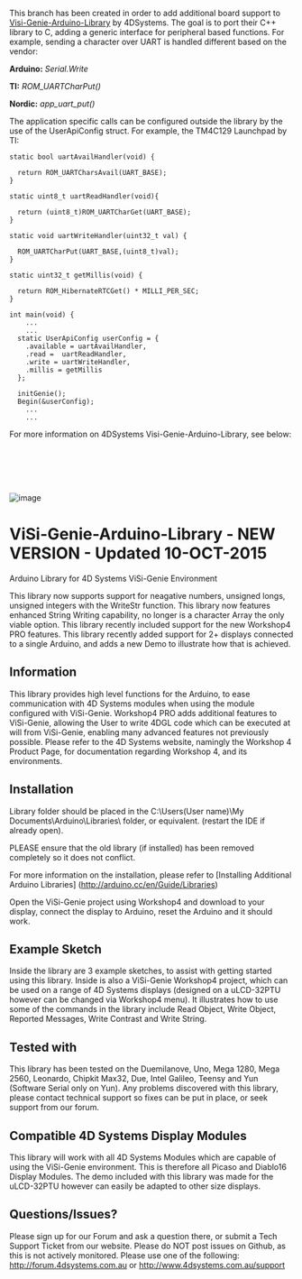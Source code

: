This branch has been created in order to add additional board support to [Visi-Genie-Arduino-Library](https://github.com/4dsystems/ViSi-Genie-Arduino-Library) by 
4DSystems. The goal is to port their C++ library to C, adding a generic interface for peripheral based functions. For 
example, sending a character over UART is handled different based on the vendor:


**Arduino:**   _Serial.Write_

**TI:**        _ROM_UARTCharPut()_
 
**Nordic:**    _app_uart_put()_

The application specific calls can be configured outside the library by the use of the UserApiConfig struct. For 
example, the TM4C129 Launchpad by TI:

````
static bool uartAvailHandler(void) {
  
  return ROM_UARTCharsAvail(UART_BASE);
}

static uint8_t uartReadHandler(void){
  
  return (uint8_t)ROM_UARTCharGet(UART_BASE);
}

static void uartWriteHandler(uint32_t val) {
  
  ROM_UARTCharPut(UART_BASE,(uint8_t)val);
}

static uint32_t getMillis(void) {
  
  return ROM_HibernateRTCGet() * MILLI_PER_SEC;
}

int main(void) {
    ...
    ...
  static UserApiConfig userConfig = {
    .available = uartAvailHandler,
    .read =  uartReadHandler,
    .write = uartWriteHandler,
    .millis = getMillis
  };
  
  initGenie();
  Begin(&userConfig);
    ...
    ...
````


For more information on 4DSystems Visi-Genie-Arduino-Library, see below:

<br> <br> <br> <br>

![image](http://www.4dsystems.com.au/imagenes/header.png)

ViSi-Genie-Arduino-Library - NEW VERSION - Updated 10-OCT-2015
==============================================================

Arduino Library for 4D Systems ViSi-Genie Environment

This library now supports support for neagative numbers, unsigned longs, unsigned integers with the WriteStr function.
This library now features enhanced String Writing capability, no longer is a character Array the only viable option. 
This library recently included support for the new Workshop4 PRO features.
This library recently added support for 2+ displays connected to a single Arduino, and adds a new Demo to illustrate how that is achieved.

## Information

This library provides high level functions for the Arduino, to ease communication with 4D Systems modules when using the module configured with ViSi-Genie.
Workshop4 PRO adds additional features to ViSi-Genie, allowing the User to write 4DGL code which can be executed at will from ViSi-Genie, enabling many advanced features not previously possible.
Please refer to the 4D Systems website, namingly the Workshop 4 Product Page, for documentation regarding Workshop 4, and its environments.

## Installation

Library folder should be placed in the C:\Users\(User name)\My Documents\Arduino\Libraries\ folder, or equivalent. (restart the IDE if already open).

PLEASE ensure that the old library (if installed) has been removed completely so it does not conflict.

For more information on the installation, please refer to [Installing Additional Arduino Libraries] (http://arduino.cc/en/Guide/Libraries)

Open the ViSi-Genie project using Workshop4 and download to your display, connect the display to Arduino, reset the Arduino and it should work.

## Example Sketch

Inside the library are 3 example sketches, to assist with getting started using this library. Inside is also a ViSi-Genie Workshop4 project, which can be used on a range of 4D Systems displays (designed on a uLCD-32PTU however can be changed via Workshop4 menu). It illustrates how to use some of the commands in the library include Read Object, Write Object, Reported Messages, Write Contrast and Write String.

## Tested with

This library has been tested on the Duemilanove, Uno, Mega 1280, Mega 2560, Leonardo, Chipkit Max32, Due, Intel Galileo, Teensy and Yun (Software Serial only on Yun). 
Any problems discovered with this library, please contact technical support so fixes can be put in place, or seek support from our forum.

## Compatible 4D Systems Display Modules

This library will work with all 4D Systems Modules which are capable of using the ViSi-Genie environment. This is therefore all Picaso and Diablo16 Display Modules.
The demo included with this library was made for the uLCD-32PTU however can easily be adapted to other size displays.

## Questions/Issues?

Please sign up for our Forum and ask a question there, or submit a Tech Support Ticket from our website.
Please do NOT post issues on Github, as this is not actively monitored. Please use one of the following:
http://forum.4dsystems.com.au or http://www.4dsystems.com.au/support
